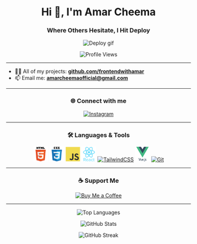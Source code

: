 <h1 align="center">Hi 👋, I'm Amar Cheema</h1>
<h3 align="center">Where Others Hesitate, I Hit Deploy</h3>

<p align="center">
  <img src="https://camo.githubusercontent.com/4d9f5ecceb711eec6e2018f38a5677dc657c9738d4a65ba3b928c41c0a45b439/68747470733a2f2f6d69726f2e6d656469756d2e636f6d2f6d61782f313336302f302a37513379765349765f7430696f4a2d5a2e676966" alt="Deploy gif" width="400"/>
</p>

<p align="center">
  <img src="https://komarev.com/ghpvc/?username=frontendwithamar&label=Profile%20Views&color=0e75b6&style=for-the-badge" alt="Profile Views"/>
</p>

---

- 👨‍💻 All of my projects: [**github.com/frontendwithamar**](https://github.com/frontendwithamar)  
- 📫 Email me: **amarcheemaofficial@gmail.com**

---

<h3 align="center">🌐 Connect with me</h3>
<p align="center">
  <a href="https://instagram.com/butwhy_amar" target="_blank">
    <img src="https://raw.githubusercontent.com/rahuldkjain/github-profile-readme-generator/master/src/images/icons/Social/instagram.svg" alt="Instagram" height="30" width="40"/>
  </a>
</p>

---

<h3 align="center">🛠️ Languages & Tools</h3>
<p align="center">
  <a href="https://www.w3.org/html/"><img src="https://raw.githubusercontent.com/devicons/devicon/master/icons/html5/html5-original-wordmark.svg" alt="HTML5" width="40" height="40"/></a>
  <a href="https://www.w3schools.com/css/"><img src="https://raw.githubusercontent.com/devicons/devicon/master/icons/css3/css3-original-wordmark.svg" alt="CSS3" width="40" height="40"/></a>
  <a href="https://developer.mozilla.org/docs/Web/JavaScript"><img src="https://raw.githubusercontent.com/devicons/devicon/master/icons/javascript/javascript-original.svg" alt="JavaScript" width="40" height="40"/></a>
  <a href="https://reactjs.org/"><img src="https://raw.githubusercontent.com/devicons/devicon/master/icons/react/react-original-wordmark.svg" alt="React" width="40" height="40"/></a>
  <a href="https://tailwindcss.com/"><img src="https://www.vectorlogo.zone/logos/tailwindcss/tailwindcss-icon.svg" alt="TailwindCSS" width="40" height="40"/></a>
  <a href="https://vuejs.org/"><img src="https://raw.githubusercontent.com/devicons/devicon/master/icons/vuejs/vuejs-original-wordmark.svg" alt="VueJS" width="40" height="40"/></a>
  <a href="https://git-scm.com/"><img src="https://www.vectorlogo.zone/logos/git-scm/git-scm-icon.svg" alt="Git" width="40" height="40"/></a>
</p>

---

<h3 align="center">☕ Support Me</h3>
<p align="center">
  <a href="https://ko-fi.com/frontendwithamar">
    <img src="https://cdn.ko-fi.com/cdn/kofi3.png?v=3" height="50" width="210" alt="Buy Me a Coffee"/>
  </a>
</p>

---

<p align="center">
  <img src="https://github-readme-stats.vercel.app/api/top-langs?username=frontendwithamar&show_icons=true&locale=en&layout=compact" alt="Top Languages"/>
</p>

<p align="center">
  <img src="https://github-readme-stats.vercel.app/api?username=frontendwithamar&show_icons=true&locale=en" alt="GitHub Stats"/>
</p>

<p align="center">
  <img src="https://github-readme-streak-stats-eight.vercel.app?user=frontendwithamar" alt="GitHub Streak"/>
</p>

